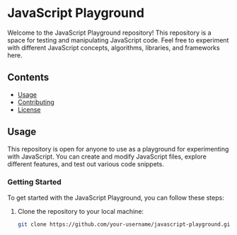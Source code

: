 # JavaScript Playground

Welcome to the JavaScript Playground repository! This repository is a space for testing and manipulating JavaScript code. Feel free to experiment with different JavaScript concepts, algorithms, libraries, and frameworks here.

## Contents

- [Usage](#usage)
- [Contributing](#contributing)
- [License](#license)

## Usage

This repository is open for anyone to use as a playground for experimenting with JavaScript. You can create and modify JavaScript files, explore different features, and test out various code snippets.

### Getting Started

To get started with the JavaScript Playground, you can follow these steps:

1. Clone the repository to your local machine:
   ```bash
   git clone https://github.com/your-username/javascript-playground.git
